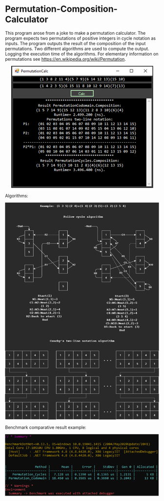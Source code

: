 # Permutation-Composition-Calculator
This program arose from a joke to make a permutation calculator. The program expects two permutations of positive integers in cycle notation as inputs. The program outputs the result of the composition of the input permutations. Two different algorithms are used to compute the output. Logging the execution time of the algorithms. For elementary information on permutations see https://en.wikipedia.org/wiki/Permutation.

<p align="center">
  <img src="https://github.com/JunioCesarFerreira/Permutation-Composition-Calculator/blob/main/print.png">
</p>

Algorithms:

<p align="center">  
  <img src="https://github.com/JunioCesarFerreira/Permutation-Composition-Calculator/blob/main/AlgorithmsPermutationComposition.png">
</p>

Benchmark comparative result example:

<p align="center">
  <img src="https://github.com/JunioCesarFerreira/Permutation-Composition-Calculator/blob/main/BenchmarksResults/Benchmarck_16.png">
</p>
